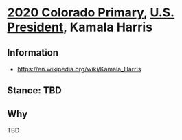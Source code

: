 # [2020 Colorado Primary](../README.md), [U.S. President](README.md), Kamala Harris

## Information

* https://en.wikipedia.org/wiki/Kamala_Harris

## Stance: TBD

## Why

TBD
